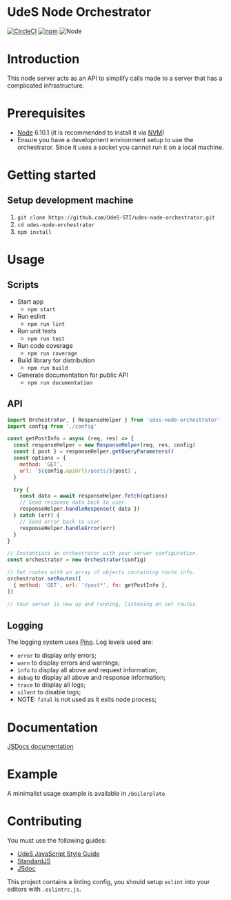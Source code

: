 UdeS Node Orchestrator
======================

[![CircleCI](https://circleci.com/gh/UdeS-STI/udes-node-orchestrator/tree/master.svg?style=svg&circle-token=2bf1290ed52937519d0b7e67dccd4ad10a002a74)](https://circleci.com/gh/UdeS-STI/udes-node-orchestrator/tree/master)
[![npm](https://img.shields.io/npm/v/udes-node-orchestrator.svg?style=flat-square)](https://www.npmjs.com/package/udes-node-orchestrator)
![Node](https://img.shields.io/badge/node-6.10.1-brightgreen.svg)

# Introduction
This node server acts as an API to simplify calls made to a server that has a
complicated infrastructure.

# Prerequisites
* [Node](https://nodejs.org) 6.10.1 (it is recommended to install it via
[NVM](https://github.com/creationix/nvm))
* Ensure you have a development environment setup to use the orchestrator.
Since it uses a socket you cannot run it on a local machine.

# Getting started
## Setup development machine
1. `git clone https://github.com/UdeS-STI/udes-node-orchestrator.git`
2. `cd udes-node-orchestrator`
3. `npm install`

# Usage
## Scripts
* Start app
  * `npm start`
* Run eslint
  * `npm run lint`
* Run unit tests
  * `npm run test`
* Run code coverage
  * `npm run coverage`
* Build library for distribution
  * `npm run build`
* Generate documentation for public API
  * `npm run documentation`

## API
```javascript
import Orchestrator, { ResponseHelper } from 'udes-node-orchestrator'
import config from './config'

const getPostInfo = async (req, res) => {
  const responseHelper = new ResponseHelper(req, res, config)
  const { post } = responseHelper.getQueryParameters()
  const options = {
    method: 'GET',
    url: `${config.apiUrl}/posts/${post}`,
  }

  try {
    const data = await responseHelper.fetch(options)
    // Send response data back to user.
    responseHelper.handleResponse({ data })
  } catch (err) {
    // Send error back to user.
    responseHelper.handleError(err)
  }
}

// Instantiate an orchestrator with your server configuration.
const orchestrator = new Orchestrator(config)

// Set routes with an array of objects containing route info.
orchestrator.setRoutes([
  { method: 'GET', url: '/post*', fn: getPostInfo },
])

// Your server is now up and running, listening on set routes.
```

## Logging
The logging system uses [Pino](https://www.npmjs.com/package/pino). Log levels used are:
* `error` to display only errors;
* `warn` to display errors and warnings;
* `info` to display all above and request information;
* `debug` to display all above and response information;
* `trace` to display all logs;
* `silent` to disable logs;
* NOTE: `fatal` is not used as it exits node process;

# Documentation
[JSDocs documentation](http://UdeS-STI.github.io/udes-node-orchestrator)

# Example
A minimalist usage example is available in `/boilerplate`

# Contributing
You must use the following guides:
* [UdeS JavaScript Style Guide](https://www.npmjs.com/package/eslint-config-udes)
* [StandardJS](https://standardjs.com/)
* [JSdoc](http://usejsdoc.org/)

This project contains a linting config, you should setup `eslint` into your
editors with `.eslintrc.js`.
